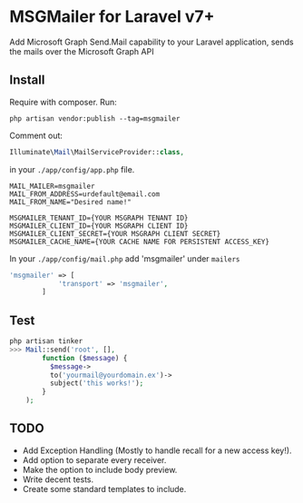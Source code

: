 # MSGMailer for Laravel v7+

Add Microsoft Graph Send.Mail capability to your Laravel application, sends the mails over the Microsoft Graph API

## Install

Require with composer.
Run:

```
php artisan vendor:publish --tag=msgmailer
```

Comment out:

```php
Illuminate\Mail\MailServiceProvider::class,
```

in your `./app/config/app.php` file.

```dotenv
MAIL_MAILER=msgmailer
MAIL_FROM_ADDRESS=urdefault@email.com
MAIL_FROM_NAME="Desired name!"

MSGMAILER_TENANT_ID={YOUR MSGRAPH TENANT ID}
MSGMAILER_CLIENT_ID={YOUR MSGRAPH CLIENT ID}
MSGMAILER_CLIENT_SECRET={YOUR MSGRAPH CLIENT SECRET}
MSGMAILER_CACHE_NAME={YOUR CACHE NAME FOR PERSISTENT ACCESS_KEY}
```

In your `./app/config/mail.php` add 'msgmailer' under `mailers`

```php
'msgmailer' => [
            'transport' => 'msgmailer',
        ]
```

## Test

```php
php artisan tinker
>>> Mail::send('root', [],
        function ($message) {
          $message->
          to('yourmail@yourdomain.ex')->
          subject('this works!');
        }
    );
```

## TODO
- Add Exception Handling (Mostly to handle recall for a new access key!).
- Add option to separate every receiver.
- Make the option to include body preview.
- Write decent tests.
- Create some standard templates to include.
